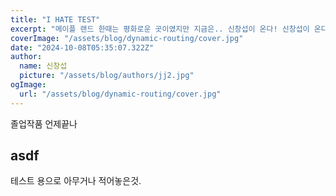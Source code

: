 ```yaml
---
title: "I HATE TEST"
excerpt: "메이플 랜드 한때는 평화로운 곳이였지만 지금은.. 신창섭이 온다! 신창섭이 온다! 리선족에 맞서 본섭을 구하러 신창섭이 온다! 신창섭이 온다! '본섭의 눈물을 들어주세요' '걱정마세요 제가 구원하리라' 난 해야만 했네 게임의 건강을 위해 유저수가 줄어들어도 너프! 너프! 너프 더 리부트! 균형을 위해 우리는 싸워야해! '10년의 세월 난 기다렸네..' 그대를 깨우리라 기간제로! 기간제 선물 얼마나 관대한가 사라질 운명 그저 감사할뿐 내 템들이여 왜 날 떠나려 하나요 '이별이 있어야 재회가 더 달콤하답니다!' "
coverImage: "/assets/blog/dynamic-routing/cover.jpg"
date: "2024-10-08T05:35:07.322Z"
author:
  name: 신창섭
  picture: "/assets/blog/authors/jj2.jpg"
ogImage:
  url: "/assets/blog/dynamic-routing/cover.jpg"
---
```


졸업작품 언제끝나

## asdf

테스트 용으로 아무거나 적어놓은것.
